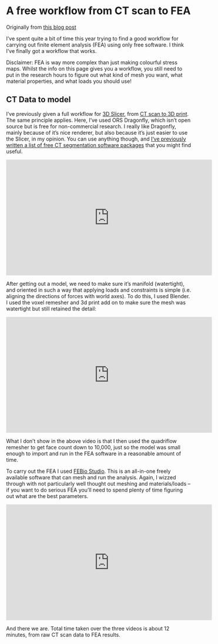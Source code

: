 # A free workflow from CT scan to FEA

Originally from [this blog post](https://peterfalkingham.com/2020/11/06/a-free-opensource-workflow-from-ct-scan-to-fea/)

I’ve spent quite a bit of time this year trying to find a good workflow for carrying out finite element analysis (FEA) using only free software. I think I’ve finally got a workflow that works.

Disclaimer: FEA is way more complex than just making colourful stress maps. Whilst the info on this page gives you a workflow, you still need to put in the research hours to figure out what kind of mesh you want, what material properties, and what loads you should use!

## CT Data to model

I’ve previously given a full workflow for [3D Slicer](https://peterfalkingham.com/2015/03/12/227/), from [CT scan to 3D print](https://peterfalkingham.com/2018/04/29/ct-data-to-3d-print-in-15-minutes-using-free-software/). The same principle applies. Here, I’ve used ORS Dragonfly, which isn’t open source but is free for non-commercial research. I really like Dragonfly, mainly because of it’s nice renderer, but also because it’s just easier to use the Slicer, in my opinion. You can use anything though, and [I‘ve previously written a list of free CT segmentation software packages](https://peterfalkingham.com/2019/02/18/free-software-for-ct-segmentation-2019/) that you might find useful.

<iframe width="560" height="315" src="https://www.youtube.com/embed/Xtu6437j1bA" frameborder="0" allow="accelerometer; autoplay; clipboard-write; encrypted-media; gyroscope; picture-in-picture" allowfullscreen></iframe>

After getting out a model, we need to make sure it’s manifold (watertight), and oriented in such a way that applying loads and constraints is simple (i.e. aligning the directions of forces with world axes). To do this, I used Blender. I used the voxel remesher and 3d print add on to make sure the mesh was watertight but still retained the detail:

<iframe width="560" height="315" src="https://www.youtube.com/embed/3iC0nBsbz54" frameborder="0" allow="accelerometer; autoplay; clipboard-write; encrypted-media; gyroscope; picture-in-picture" allowfullscreen></iframe>

What I don’t show in the above video is that I then used the quadriflow remesher to get face count down to 10,000, just so the model was small enough to import and run in the FEA software in a reasonable amount of time.

To carry out the FEA I used [FEBio Studio](https://febio.org/). This is an all-in-one freely available software that can mesh and run the analysis. Again, I wizzed through with not particularly well thought out meshing and materials/loads – if you want to do serious FEA you’ll need to spend plenty of time figuring out what are the best parameters.

<iframe width="560" height="315" src="https://www.youtube.com/embed/SaNPOW26nuY" frameborder="0" allow="accelerometer; autoplay; clipboard-write; encrypted-media; gyroscope; picture-in-picture" allowfullscreen></iframe>

And there we are. Total time taken over the three videos is about 12 minutes, from raw CT scan data to FEA results.
